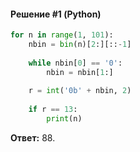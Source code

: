 #### Решение #1 (Python)
```python
for n in range(1, 101):
    nbin = bin(n)[2:][::-1]
    
    while nbin[0] == '0':
        nbin = nbin[1:]
    
    r = int('0b' + nbin, 2)
    
    if r == 13:
        print(n)
```

**Ответ:** 88.
